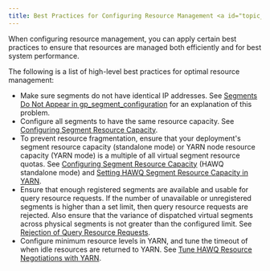 ```yaml
---
title: Best Practices for Configuring Resource Management <a id="topic_ikz_ndx_15"></a>
---
```


When configuring resource management, you can apply certain best practices to ensure that resources are managed both efficiently and for best system performance.

The following is a list of high-level best practices for optimal resource management:

-   Make sure segments do not have identical IP addresses. See [Segments Do Not Appear in gp\_segment\_configuration](/200/hawq/troubleshooting/Troubleshooting.html) for an explanation of this problem.
-   Configure all segments to have the same resource capacity. See [Configuring Segment Resource Capacity](ConfigureResourceManagement.html).
-   To prevent resource fragmentation, ensure that your deployment's segment resource capacity \(standalone mode\) or YARN node resource capacity \(YARN mode\) is a multiple of all virtual segment resource quotas. See [Configuring Segment Resource Capacity](ConfigureResourceManagement.html) \(HAWQ standalone mode\) and [Setting HAWQ Segment Resource Capacity in YARN](YARNIntegration.html).
-   Ensure that enough registered segments are available and usable for query resource requests. If the number of unavailable or unregistered segments is higher than a set limit, then query resource requests are rejected. Also ensure that the variance of dispatched virtual segments across physical segments is not greater than the configured limit. See [Rejection of Query Resource Requests](/200/hawq/troubleshooting/Troubleshooting.html).
-   Configure minimum resource levels in YARN, and tune the timeout of when idle resources are returned to YARN. See [Tune HAWQ Resource Negotiations with YARN](YARNIntegration.html).

